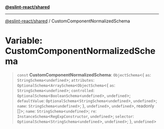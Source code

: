 [**@eslint-react/shared**](../README.md)

***

[@eslint-react/shared](../README.md) / CustomComponentNormalizedSchema

# Variable: CustomComponentNormalizedSchema

> `const` **CustomComponentNormalizedSchema**: `ObjectSchema`\<\{ `as`: `StringSchema`\<`undefined`\>; `attributes`: `OptionalSchema`\<`ArraySchema`\<`ObjectSchema`\<\{ `as`: `StringSchema`\<`undefined`\>; `controlled`: `OptionalSchema`\<`BooleanSchema`\<`undefined`\>, `undefined`\>; `defaultValue`: `OptionalSchema`\<`StringSchema`\<`undefined`\>, `undefined`\>; `name`: `StringSchema`\<`undefined`\>; \}, `undefined`\>, `undefined`\>, readonly \[\]\>; `name`: `StringSchema`\<`undefined`\>; `re`: `InstanceSchema`\<`RegExpConstructor`, `undefined`\>; `selector`: `OptionalSchema`\<`StringSchema`\<`undefined`\>, `undefined`\>; \}, `undefined`\>
